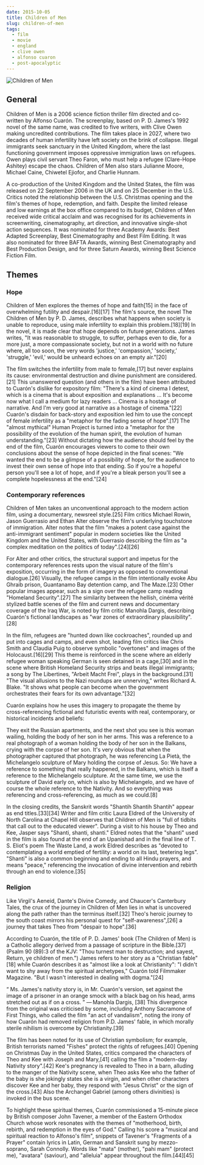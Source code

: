```yaml
---
date: 2015-10-05
title: Children of Men
slug: children-of-men
tags:
  - film
  - movie
  - england
  - clive owen
  - alfonso cuaron
  - post-apocalyptic
---
```


![Children of Men](https://thebrotherhoodofevilgeeks.files.wordpress.com/2014/04/1368_2.jpg)

General
-------

Children of Men is a 2006 science fiction thriller film directed and co-written by Alfonso Cuarón. The screenplay, based on P. D. James's 1992 novel of the same name, was credited to five writers, with Clive Owen making uncredited contributions. The film takes place in 2027, where two decades of human infertility have left society on the brink of collapse. Illegal immigrants seek sanctuary in the United Kingdom, where the last functioning government imposes oppressive immigration laws on refugees. Owen plays civil servant Theo Faron, who must help a refugee (Clare-Hope Ashitey) escape the chaos. Children of Men also stars Julianne Moore, Michael Caine, Chiwetel Ejiofor, and Charlie Hunnam.

A co-production of the United Kingdom and the United States, the film was released on 22 September 2006 in the UK and on 25 December in the U.S. Critics noted the relationship between the U.S. Christmas opening and the film's themes of hope, redemption, and faith. Despite the limited release and low earnings at the box office compared to its budget, Children of Men received wide critical acclaim and was recognised for its achievements in screenwriting, cinematography, art direction, and innovative single-shot action sequences. It was nominated for three Academy Awards: Best Adapted Screenplay, Best Cinematography and Best Film Editing. It was also nominated for three BAFTA Awards, winning Best Cinematography and Best Production Design, and for three Saturn Awards, winning Best Science Fiction Film.

Themes
------

### Hope

Children of Men explores the themes of hope and faith[15] in the face of overwhelming futility and despair.[16][17] The film's source, the novel The Children of Men by P. D. James, describes what happens when society is unable to reproduce, using male infertility to explain this problem.[18][19] In the novel, it is made clear that hope depends on future generations. James writes, "It was reasonable to struggle, to suffer, perhaps even to die, for a more just, a more compassionate society, but not in a world with no future where, all too soon, the very words 'justice,' 'compassion,' 'society,’ 'struggle,' 'evil,' would be unheard echoes on an empty air."[20]

The film switches the infertility from male to female,[17] but never explains its cause: environmental destruction and divine punishment are considered.[21] This unanswered question (and others in the film) have been attributed to Cuarón's dislike for expository film: "There's a kind of cinema I detest, which is a cinema that is about exposition and explanations ... It's become now what I call a medium for lazy readers ... Cinema is a hostage of narrative. And I'm very good at narrative as a hostage of cinema."[22] Cuarón's disdain for back-story and exposition led him to use the concept of female infertility as a "metaphor for the fading sense of hope".[17] The "almost mythical" Human Project is turned into a "metaphor for the possibility of the evolution of the human spirit, the evolution of human understanding."[23] Without dictating how the audience should feel by the end of the film, Cuarón encourages viewers to come to their own conclusions about the sense of hope depicted in the final scenes: "We wanted the end to be a glimpse of a possibility of hope, for the audience to invest their own sense of hope into that ending. So if you're a hopeful person you'll see a lot of hope, and if you're a bleak person you'll see a complete hopelessness at the end."[24]

### Contemporary references

Children of Men takes an unconventional approach to the modern action film, using a documentary, newsreel style.[25] Film critics Michael Rowin, Jason Guerrasio and Ethan Alter observe the film's underlying touchstone of immigration. Alter notes that the film "makes a potent case against the anti-immigrant sentiment" popular in modern societies like the United Kingdom and the United States, with Guerrasio describing the film as "a complex meditation on the politics of today".[24][26]

For Alter and other critics, the structural support and impetus for the contemporary references rests upon the visual nature of the film's exposition, occurring in the form of imagery as opposed to conventional dialogue.[26] Visually, the refugee camps in the film intentionally evoke Abu Ghraib prison, Guantanamo Bay detention camp, and The Maze.[23] Other popular images appear, such as a sign over the refugee camp reading "Homeland Security".[27] The similarity between the hellish, cinéma vérité stylized battle scenes of the film and current news and documentary coverage of the Iraq War, is noted by film critic Manohla Dargis, describing Cuarón's fictional landscapes as "war zones of extraordinary plausibility".[28]

In the film, refugees are "hunted down like cockroaches", rounded up and put into cages and camps, and even shot, leading film critics like Chris Smith and Claudia Puig to observe symbolic "overtones" and images of the Holocaust.[16][29] This theme is reinforced in the scene where an elderly refugee woman speaking German is seen detained in a cage,[30] and in the scene where British Homeland Security strips and beats illegal immigrants; a song by The Libertines, "Arbeit Macht Frei", plays in the background.[31] "The visual allusions to the Nazi roundups are unnerving," writes Richard A. Blake. "It shows what people can become when the government orchestrates their fears for its own advantage."[32]

Cuarón explains how he uses this imagery to propagate the theme by cross-referencing fictional and futuristic events with real, contemporary, or historical incidents and beliefs:

They exit the Russian apartments, and the next shot you see is this woman wailing, holding the body of her son in her arms. This was a reference to a real photograph of a woman holding the body of her son in the Balkans, crying with the corpse of her son. It's very obvious that when the photographer captured that photograph, he was referencing La Pietà, the Michelangelo sculpture of Mary holding the corpse of Jesus. So: We have a reference to something that really happened, in the Balkans, which is itself a reference to the Michelangelo sculpture. At the same time, we use the sculpture of David early on, which is also by Michelangelo, and we have of course the whole reference to the Nativity. And so everything was referencing and cross-referencing, as much as we could.[8]

In the closing credits, the Sanskrit words "Shantih Shantih Shantih" appear as end titles.[33][34] Writer and film critic Laura Eldred of the University of North Carolina at Chapel Hill observes that Children of Men is "full of tidbits that call out to the educated viewer". During a visit to his house by Theo and Kee, Jasper says "Shanti, shanti, shanti." Eldred notes that the "shanti" used in the film is also found at the end of an Upanishad and in the final line of T. S. Eliot's poem The Waste Land, a work Eldred describes as "devoted to contemplating a world emptied of fertility: a world on its last, teetering legs". "Shanti" is also a common beginning and ending to all Hindu prayers, and means "peace," referencing the invocation of divine intervention and rebirth through an end to violence.[35]

### Religion

Like Virgil's Aeneid, Dante's Divine Comedy, and Chaucer's Canterbury Tales, the crux of the journey in Children of Men lies in what is uncovered along the path rather than the terminus itself.[32] Theo's heroic journey to the south coast mirrors his personal quest for "self-awareness",[26] a journey that takes Theo from "despair to hope".[36]

According to Cuarón, the title of P. D. James' book (The Children of Men) is a Catholic allegory derived from a passage of scripture in the Bible.[37] (Psalm 90 (89):3 of the KJV: "Thou turnest man to destruction; and sayest, Return, ye children of men.") James refers to her story as a "Christian fable"[18] while Cuarón describes it as "almost like a look at Christianity": "I didn't want to shy away from the spiritual archetypes," Cuarón told Filmmaker Magazine. "But I wasn't interested in dealing with dogma."[24]

“ Ms. James's nativity story is, in Mr. Cuarón's version, set against the image of a prisoner in an orange smock with a black bag on his head, arms stretched out as if on a cross. ”
— Manohla Dargis, [38]
This divergence from the original was criticised by some, including Anthony Sacramone of First Things, who called the film "an act of vandalism", noting the irony of how Cuarón had removed religion from P.D. James' fable, in which morally sterile nihilism is overcome by Christianity.[39]

The film has been noted for its use of Christian symbolism; for example, British terrorists named "Fishes" protect the rights of refugees.[40] Opening on Christmas Day in the United States, critics compared the characters of Theo and Kee with Joseph and Mary,[41] calling the film a "modern-day Nativity story".[42] Kee's pregnancy is revealed to Theo in a barn, alluding to the manger of the Nativity scene, when Theo asks Kee who the father of the baby is she jokingly states she is a virgin, and when other characters discover Kee and her baby, they respond with "Jesus Christ" or the sign of the cross.[43] Also the Archangel Gabriel (among others divinities) is invoked in the bus scene.

To highlight these spiritual themes, Cuarón commissioned a 15-minute piece by British composer John Tavener, a member of the Eastern Orthodox Church whose work resonates with the themes of "motherhood, birth, rebirth, and redemption in the eyes of God." Calling his score a "musical and spiritual reaction to Alfonso's film", snippets of Tavener's "Fragments of a Prayer" contain lyrics in Latin, German and Sanskrit sung by mezzo-soprano, Sarah Connolly. Words like "mata" (mother), "pahi mam" (protect me), "avatara" (saviour), and "alleluia" appear throughout the film.[44][45]